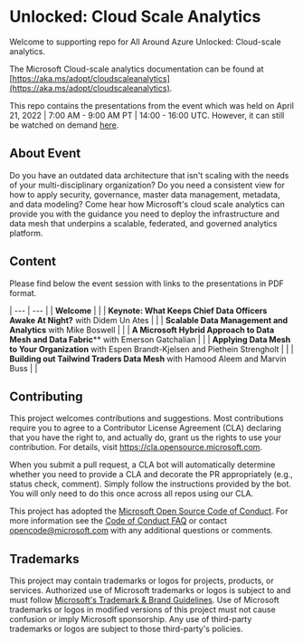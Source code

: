 # Unlocked: Cloud Scale Analytics

Welcome to supporting repo for All Around Azure Unlocked: Cloud-scale analytics.

The Microsoft Cloud-scale analytics documentation can be found at [https://aka.ms/adopt/cloudscaleanalytics](https://aka.ms/adopt/cloudscaleanalytics).

This repo contains the presentations from the event which was held on April 21, 2022 | 7:00 AM - 9:00 AM PT | 14:00 - 16:00 UTC. However, it can still be watched on demand [here](https://docs.microsoft.com/events/learntv/AAA-Unlocking-Data/).

## About Event

Do you have an outdated data architecture that isn't scaling with the needs of your multi-disciplinary organization? Do you need a consistent view for how to apply security, governance, master data management, metadata, and data modeling? Come hear how Microsoft's cloud scale analytics can provide you with the guidance you need to deploy the infrastructure and data mesh that underpins a scalable, federated, and governed analytics platform.

## Content

Please find below the event session with links to the presentations in PDF format.

| --- | --- |
| **Welcome** | |
| **Keynote: What Keeps Chief Data Officers Awake At Night?** with Didem Un Ates | |
| **Scalable Data Management and Analytics** with Mike Boswell | |
| **A Microsoft Hybrid Approach to Data Mesh and Data Fabric**** with Emerson Gatchalian | |
| **Applying Data Mesh to Your Organization** with Espen Brandt-Kjelsen and Piethein Strengholt | |
| **Building out Tailwind Traders Data Mesh** with Hamood Aleem and Marvin Buss | |

## Contributing

This project welcomes contributions and suggestions.  Most contributions require you to agree to a
Contributor License Agreement (CLA) declaring that you have the right to, and actually do, grant us
the rights to use your contribution. For details, visit https://cla.opensource.microsoft.com.

When you submit a pull request, a CLA bot will automatically determine whether you need to provide
a CLA and decorate the PR appropriately (e.g., status check, comment). Simply follow the instructions
provided by the bot. You will only need to do this once across all repos using our CLA.

This project has adopted the [Microsoft Open Source Code of Conduct](https://opensource.microsoft.com/codeofconduct/).
For more information see the [Code of Conduct FAQ](https://opensource.microsoft.com/codeofconduct/faq/) or
contact [opencode@microsoft.com](mailto:opencode@microsoft.com) with any additional questions or comments.

## Trademarks

This project may contain trademarks or logos for projects, products, or services. Authorized use of Microsoft 
trademarks or logos is subject to and must follow 
[Microsoft's Trademark & Brand Guidelines](https://www.microsoft.com/en-us/legal/intellectualproperty/trademarks/usage/general).
Use of Microsoft trademarks or logos in modified versions of this project must not cause confusion or imply Microsoft sponsorship.
Any use of third-party trademarks or logos are subject to those third-party's policies.
